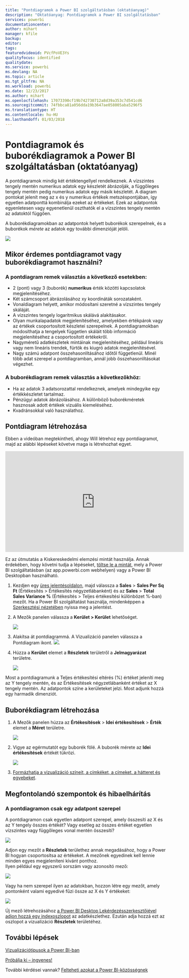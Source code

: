```yaml
---
title: "Pontdiagramok a Power BI szolgáltatásban (oktatóanyag)"
description: "Oktatóanyag: Pontdiagramok a Power BI szolgáltatásban"
services: powerbi
documentationcenter: 
author: mihart
manager: kfile
backup: 
editor: 
tags: 
featuredvideoid: PVcfPoVE3Ys
qualityfocus: identified
qualitydate: 
ms.service: powerbi
ms.devlang: NA
ms.topic: article
ms.tgt_pltfrm: NA
ms.workload: powerbi
ms.date: 12/23/2017
ms.author: mihart
ms.openlocfilehash: 17073390cf19b742730712a8d39a353c7d541cd6
ms.sourcegitcommit: 74fbbca81a056dda19b3647ae058005aba5296f5
ms.translationtype: HT
ms.contentlocale: hu-HU
ms.lasthandoff: 01/03/2018
---
```

# <a name="scatter-charts-and-bubble-charts-in-power-bi-tutorial"></a>Pontdiagramok és buborékdiagramok a Power BI szolgáltatásban (oktatóanyag)
A pontdiagramok mindig két értéktengellyel rendelkeznek. A vízszintes tengely mentén numerikus adatok egy készletét ábrázolják, a függőleges tengely mentén pedig numerikus adatok egy másik készletét. A diagram pontokat jelenít meg az x és y numerikus értékek metszéspontjában, így egyetlen adatponttá kombinálja ezeket az értékeket. Ezek az adatpontok egyenletesen vagy egyenetlenül oszthatók el a vízszintes tengely mentén az adatoktól függően.

A buborékdiagramokban az adatpontok helyett buborékok szerepelnek, és a buborékok *mérete* az adatok egy további dimenzióját jelöli.

![](media/power-bi-visualization-scatter/power-bi-bubble-chart.png)

## <a name="when-to-use-a-scatter-chart-or-bubble-chart"></a>Mikor érdemes pontdiagramot vagy buborékdiagramot használni?
### <a name="scatter-charts-are-a-great-choice"></a>A pontdiagram remek választás a következő esetekben:
* 2 (pont) vagy 3 (buborék) **numerikus** érték közötti kapcsolatok megjelenítéséhez.
* Két számcsoport ábrázolásához xy koordináták sorozataként.
* Vonaldiagram helyett, amikor módosítani szeretné a vízszintes tengely skáláját.    
* A vízszintes tengely logaritmikus skálává alakításakor.
* Olyan munkalapadatok megjelenítéséhez, amelyekben értékpárok vagy az értékek csoportosított készletei szerepelnek. A pontdiagramokban módosíthatja a tengelyek független skáláit több információ megjelenítéséhez a csoportosított értékekről.
* Nagyméretű adatkészletek mintáinak megjelenítéséhez, például lineáris vagy nem lineáris trendek, fürtök és kiugró adatok megjelenítésével.
* Nagy számú adatpont összehasonlításához időtől függetlenül. Minél több adat szerepel a pontdiagramban, annál jobb összehasonlításokat végezhet.

### <a name="bubble-charts-are-a-great-choice"></a>A buborékdiagram remek választás a következőkhöz:
* Ha az adatok 3 adatsorozattal rendelkeznek, amelyek mindegyike egy értékkészletet tartalmaz.
* Pénzügyi adatok ábrázolásához.  A különböző buborékméretek hasznosak adott értékek vizuális kiemeléséhez.
* Kvadránsokkal való használathoz.

## <a name="create-a-scatter-chart"></a>Pontdiagram létrehozása
Ebben a videóban megtekintheti, ahogy Will létrehoz egy pontdiagramot, majd az alábbi lépéseket követve maga is létrehozhat egyet.

<iframe width="560" height="315" src="https://www.youtube.com/embed/PVcfPoVE3Ys?list=PL1N57mwBHtN0JFoKSR0n-tBkUJHeMP2cP" frameborder="0" allowfullscreen></iframe>


Ez az útmutatás a Kiskereskedelmi elemzési mintát használja. Annak érdekében, hogy követni tudja a lépéseket, [töltse le a mintát](sample-datasets.md), mely a Power BI szolgáltatásban (az app.powerbi.com webhelyen) vagy a Power BI Desktopban használható.   

1. Kezdjen egy [üres jelentésoldalon](power-bi-report-add-page.md), majd válassza a **Sales** \> **Sales Per Sq Ft** (Értékesítés > Értékesítés négyzetlábanként) és az **Sales** > **Total Sales Variance %** (Értékesítés > Teljes értékesítési különbözet %-ban) mezőt. Ha a Power BI szolgáltatást használja, mindenképpen a [Szerkesztési nézetében](service-interact-with-a-report-in-editing-view.md) nyissa meg a jelentést.
 
2. A Mezők panelen válassza a **Kerület > Kerület** lehetőséget.
   
    ![](media/power-bi-visualization-scatter/power-bi-bar-chart.png)
4. Alakítsa át pontdiagrammá. A Vizualizáció panelen válassza a Pontdiagram ikont.
   ![](media/power-bi-visualization-scatter/pbi_scatter_chart_icon.png).
5. Húzza a **Kerület** elemet a **Részletek** területről a **Jelmagyarázat** területre.
   
    ![](media/power-bi-visualization-scatter/power-bi-scatter.png)

Most a pontdiagramunk a Teljes értékesítési eltérés (%) értéket jeleníti meg az Y tengely mentén, és az Értékesítések négyzetlábanként értéket az X tengely mentén.  Az adatpontok színe a kerületeket jelzi.  Most adjunk hozzá egy harmadik dimenziót.

## <a name="create-a-bubble-chart"></a>Buborékdiagram létrehozása
1. A Mezők panelen húzza az **Értékesítések** > **Idei értékesítések** > **Érték** elemet a **Méret** területre. 
   
   ![](media/power-bi-visualization-scatter/power-bi-bubble.png)
2. Vigye az egérmutatót egy buborék fölé.  A buborék mérete az **Idei értékesítések** értékét tükrözi.
   
    ![](media/power-bi-visualization-scatter/pbi_scatter_chart_hover.png)
3. [Formázhatja a vizualizáció színeit, a címkéket, a címeket, a hátteret és egyebeket](service-getting-started-with-color-formatting-and-axis-properties.md).

## <a name="considerations-and-troubleshooting"></a>Megfontolandó szempontok és hibaelhárítás
### <a name="your-scatter-chart-has-only-one-data-point"></a>**A pontdiagramon csak egy adatpont szerepel**
A pontdiagramon csak egyetlen adatpont szerepel, amely összesíti az X és az Y tengely összes értékét?  Vagy esetleg az összes értéket egyetlen vízszintes vagy függőleges vonal mentén összesíti?

![](media/power-bi-visualization-scatter/pbi_scatter_tshoot1.png)

Adjon egy mezőt a **Részletek** területhez annak megadásához, hogy a Power BI hogyan csoportosítsa az értékeket. A mezőnek egyedinek kell lennie minden egyes megjeleníteni kívánt ponthoz.  
Ilyen például egy egyszerű sorszám vagy azonosító mező:

![](media/power-bi-visualization-scatter/pbi_scatter_tshoot.png)

Vagy ha nem szerepel ilyen az adatokban, hozzon létre egy mezőt, amely pontonként valami egyedivé fűzi össze az X és Y értékeket:

![](media/power-bi-visualization-scatter/pbi_scatter_tshoot2.png)

Új mező létrehozásához [a Power BI Desktop Lekérdezésszerkesztőjével adjon hozzá egy indexoszlopot](desktop-add-custom-column.md) az adatkészlethez.  Ezután adja hozzá ezt az oszlopot a vizualizáció **Részletek** területéhez.

## <a name="next-steps"></a>További lépések
 [Vizualizációtípusok a Power BI-ban](power-bi-visualization-types-for-reports-and-q-and-a.md)

[Próbálja ki – ingyenes!](https://powerbi.com/)  

További kérdései vannak? [Felteheti azokat a Power BI-közösségnek](http://community.powerbi.com/)

